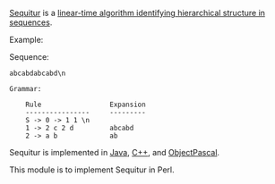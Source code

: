 [Sequitur](http://sequitur.info/) is a [linear-time algorithm identifying hierarchical structure in sequences](http://sequitur.info/jair/).

Example: 

  Sequence: 
  
  	abcabdabcabd\n

	Grammar:

		Rule                 Expansion
		----------------     ---------
		S -> 0 -> 1 1 \n                                       
		1 -> 2 c 2 d         abcabd
		2 -> a b             ab

Sequitur is implemented in [Java](http://sequitur.info/java/), [C++](http://code.google.com/p/sequitur/), and [ObjectPascal](http://sequitur.info/grammar_compression.tar.gz). 

This module is to implement Sequitur in Perl.
